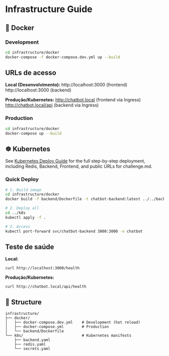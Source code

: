 # Infrastructure Guide

## 🐳 Docker

### Development
```bash
cd infrastructure/docker
docker-compose -f docker-compose.dev.yml up --build
```
## URLs de acesso

**Local (Desenvolvimento):**
http://localhost:3000 (frontend)
http://localhost:3000 (backend)

**Produção/Kubernetes:**
http://chatbot.local (frontend via Ingress)
http://chatbot.local/api (backend via Ingress)

### Production  
```bash
cd infrastructure/docker
docker-compose up --build
```


## ☸️ Kubernetes

See [Kubernetes Deploy Guide](../k8s/DEPLOY_GUIDE.md) for the full step-by-step deployment, including Redis, Backend, Frontend, and public URLs for challenge.md.

### Quick Deploy
```bash
# 1. Build image
cd infrastructure/docker
docker build -f backend/Dockerfile -t chatbot-backend:latest ../../backend

# 2. Deploy all
cd ../k8s
kubectl apply -f .

# 3. Access
kubectl port-forward svc/chatbot-backend 3000:3000 -n chatbot
```

## Teste de saúde

**Local:**
```
curl http://localhost:3000/health
```

**Produção/Kubernetes:**
```
curl http://chatbot.local/api/health
```

## 📁 Structure

```
infrastructure/
├── docker/
│   ├── docker-compose.dev.yml    # Development (hot reload)
│   ├── docker-compose.yml        # Production
│   └── backend/Dockerfile
└── k8s/                          # Kubernetes manifests
    ├── backend.yaml
    ├── redis.yaml
    └── secrets.yaml
```
